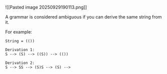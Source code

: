 ![[Pasted image 20250929190113.png]]

A grammar is considered ambiguous if you can derive the same string from it.

For example:
```
String = (())

Derivation 1:
S --> (S) --> ((S)) --> (())

Derivation 2:
S --> SS --> (S)S --> (S) --> 
```